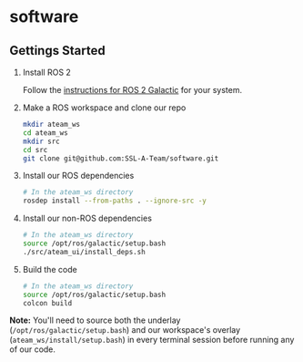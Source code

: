 # software

## Gettings Started

1. Install ROS 2

   Follow the [instructions for ROS 2 Galactic](http://docs.ros.org/en/galactic/Installation.html) for your system.

1. Make a ROS workspace and clone our repo

   ```bash
   mkdir ateam_ws
   cd ateam_ws
   mkdir src
   cd src
   git clone git@github.com:SSL-A-Team/software.git
   ```

1. Install our ROS dependencies

   ```bash
   # In the ateam_ws directory
   rosdep install --from-paths . --ignore-src -y
   ```

1. Install our non-ROS dependencies

   ```bash
   # In the ateam_ws directory
   source /opt/ros/galactic/setup.bash
   ./src/ateam_ui/install_deps.sh
   ```

1. Build the code

   ```bash
   # In the ateam_ws directory
   source /opt/ros/galactic/setup.bash
   colcon build
   ```

**Note:** You'll need to source both the underlay (`/opt/ros/galactic/setup.bash`) and our workspace's overlay (`ateam_ws/install/setup.bash`) in every terminal session before running any of our code.
